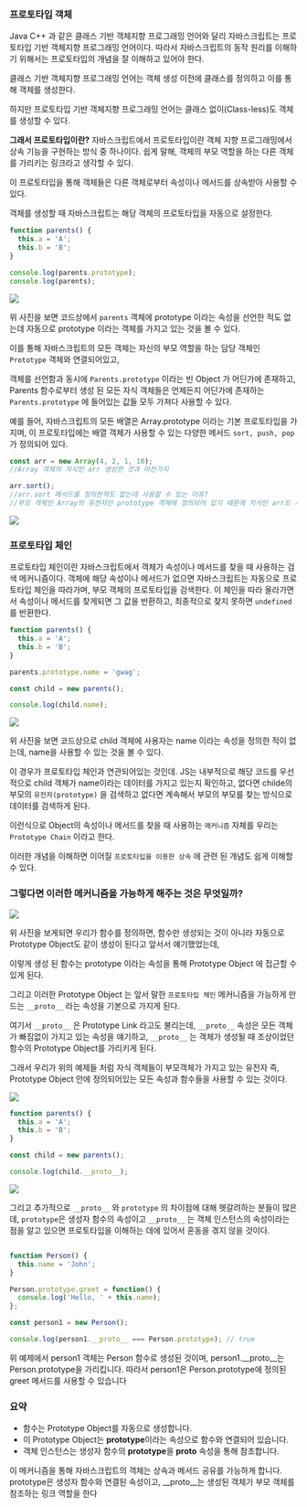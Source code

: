 ### 프로토타입 객체

Java C++ 과 같은 클래스 기반 객체지향 프로그래밍 언어와 달리 자바스크립트는 프로토타입 기반 객체지향 프로그래밍 언어이다. 따라서 자바스크립트의 동작 원리를 이해하기 위해서는 프로토타입의 개념을 잘 이해하고 있어야 한다.

클래스 기반 객체지향 프로그래밍 언어는 객체 생성 이전에 클래스를 정의하고 이를 통해 객체를 생성한다.

하지만 프로토타입 기반 객체지향 프로그래밍 언어는 클래스 없이(Class-less)도 객체를 생성할 수 있다.

**그래서 프로토타입이란?** 자바스크립트에서 프로토타입이란 객체 지향 프로그래밍에서 상속 기능을 구현하는 방식 중 하나이다. 쉽게 말해, 객체의 부모 역할을 하는 다른 객체를 가리키는 링크라고 생각할 수 있다.

이 프로토타입을 통해 객체들은 다른 객체로부터 속성이나 메서드를 상속받아 사용할 수 있다.

객체를 생성할 때 자바스크립트는 해당 객체의 프로토타입을 자동으로 설정한다.

```javascript
function parents() {
  this.a = 'A';
  this.b = 'B';
}

console.log(parents.prototype);
console.log(parents);
```
![](https://velog.velcdn.com/images/gawgjiug/post/8f7c6812-67c9-4212-9a8d-03db260e703e/image.png)



위 사진을 보면 코드상에서 `parents` 객체에 prototype 이라는 속성을 선언한 적도 없는데 자동으로 prototype 이라는 객체를 가지고 있는 것을 볼 수 있다.

이를 통해 자바스크립트의 모든 객체는 자신의 부모 역할을 하는 담당 객체인 `Prototype` 객체와 연결되어있고, 

객체를 선언함과 동시에 `Parents.prototype` 이라는 빈 Object 가 어딘가에 존재하고, Parents 함수로부터 생성 된 모든 자식 객체들은 언제든지 어딘가에 존재하는 `Parents.prototype` 에 들어있는 값들 모두 가져다 사용할 수 있다.

예를 들어, 자바스크립트의 모든 배열은 Array.prototype 이라는 기본 프로토타입을 가지며, 이 프로토타입에는 배열 객체가 사용할 수 있는 다양한 메서드 `sort, push, pop` 가 정의되어 있다.

```javascript
const arr = new Array(4, 2, 1, 10);
//Array 객체의 자식인 arr 생성한 것과 마찬가지

arr.sort(); 
//arr.sort 메서드를 정의한적도 없는데 사용할 수 있는 이유?
//부모 객체인 Array의 유전자인 prototype 객체에 정의되어 있기 때문에 자식인 arr도 사용할 수 있는 것.

```

![](https://velog.velcdn.com/images/gawgjiug/post/d64ff1cc-bb5b-4b41-b832-ad21d71888e0/image.png)



### 프로토타입 체인

프로토타입 체인이란 자바스크립트에서 객체가 속성이나 메서드를 찾을 때 사용하는 검색 메커니즘이다. 객체에 해당 속성이나 메서드가 없으면 자바스크립트는 자동으로 프로토타입 체인을 따라가며, 부모 객체의 프로토타입을 검색한다. 이 체인을 따라 올라가면서 속성이나 메서드를 찾게되면 그 값을 반환하고, 최종적으로 찾지 못하면 `undefined` 를 반환한다.

```javascript
function parents() {
  this.a = 'A';
  this.b = 'B';
}

parents.prototype.name = 'gwag';

const child = new parents();

console.log(child.name);
```
![](https://velog.velcdn.com/images/gawgjiug/post/915a456b-cc27-43d1-a9ee-0209362dd980/image.png)


위 사진을 보면 코드상으로 child 객체에 사용자는 name 이라는 속성을 정의한 적이 없는데, name을 사용할 수 있는 것을 볼 수 있다.

이 경우가 프로토타입 체인과 연관되어있는 것인데. JS는 내부적으로 해당 코드를 우선적으로 child 객체가 name이라는 데이터를 가지고 있는지 확인하고, 없다면 childe의 부모의 `유전자(prototype)` 을 검색하고 없다면 계속해서 부모의 부모를 찾는 방식으로 데이터를 검색하게 된다.

이런식으로 Object의 속성이나 메서드를 찾을 때 사용하는 `메커니즘` 자체를 우리는 `Prototype Chain` 이라고 한다.

이러한 개념을 이해하면 이어질 `프로토타입을 이용한 상속` 에 관련 된 개념도 쉽게 이해할 수 있다.

### 그렇다면 이러한 메커니즘을 가능하게 해주는 것은 무엇일까?


![](https://velog.velcdn.com/images/gawgjiug/post/11d6266f-e793-4375-bbd9-bc6de5051668/image.png)

위 사진을 보게되면 우리가 함수를 정의하면, 함수만 생성되는 것이 아니라 자동으로 Prototype Object도 같이 생성이 된다고 앞서서 얘기했었는데, 

이렇게 생성 된 함수는 prototype 이라는 속성을 통해 Prototype Object 에 접근할 수 있게 된다. 

그리고 이러한 Prototype Object 는 앞서 말한 `프로토타입 체인` 메커니즘을 가능하게 만드는 `__proto__` 라는 속성을 기본으로 가지게 된다.

여기서 `__proto__`  은 Prototype Link 라고도 불리는데, `__proto__`  속성은 모든 객체가 빠짐없이 가지고 있는 속성을 얘기하고, `__proto__`  는 객체가 생성될 때 조상이었던 함수의 Prototype Object를 가리키게 된다.

그래서 우리가 위의 예제들 처럼 자식 객체들이 부모객체가 가지고 있는 유전자 즉, Prototype Object 안에 정의되어있는 모든 속성과 함수들을 사용할 수 있는 것이다.


![](https://velog.velcdn.com/images/gawgjiug/post/e0fdef04-bccd-4814-903d-b031f30a05dd/image.png)


```javascript
function parents() {
  this.a = 'A';
  this.b = 'B';
}

const child = new parents();

console.log(child.__proto__);
```
![](https://velog.velcdn.com/images/gawgjiug/post/8ef8044a-2157-4c1d-b473-dfa42b1bdc29/image.png)


그리고 추가적으로 `__proto__` 와 `prototype` 의 차이점에 대해 헷갈려하는 분들이 많은데, `prototype`은 생성자 함수의 속성이고 `__proto__` 는 객체 인스턴스의 속성이라는 점을 알고 있으면 프로토타입을 이해하는 데에 있어서 혼동을 겪지 않을 것이다.


```javascript

function Person() {
  this.name = 'John';
}

Person.prototype.greet = function() {
  console.log('Hello, ' + this.name);
};

const person1 = new Person();

console.log(person1.__proto__ === Person.prototype); // true
```

위 예제에서 person1 객체는 Person 함수로 생성된 것이며, person1.__proto__는 Person.prototype을 가리킵니다. 따라서 person1은 Person.prototype에 정의된 greet 메서드를 사용할 수 있습니다


### 요약

* 함수는 Prototype Object를 자동으로 생성합니다.
* 이 Prototype Object는 **prototype**이라는 속성으로 함수와 연결되어 있습니다.
* 객체 인스턴스는 생성자 함수의 **prototype**을 __proto__ 속성을 통해 참조합니다.


이 메커니즘을 통해 자바스크립트의 객체는 상속과 메서드 공유를 가능하게 합니다. prototype은 생성자 함수와 연결된 속성이고, __proto__는 생성된 객체가 부모 객체를 참조하는 링크 역할을 한다
